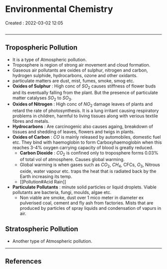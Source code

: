 # Environmental Chemistry

Created : 2022-03-02 12:05

```toc
```

---

## Tropospheric Pollution

- It is a type of Atmospheric pollution.
- Troposphere is region of strong air movement and cloud formation.
- Gaseous air pollutants are oxides of sulphur, nitrogen and carbon, hydrogen sulphide, hydrocarbons, ozone and other oxidants.
- particulate matters are dust, mist, fumes, smoke, smog etc.
- **Oxides of Sulphur** : High conc of $SO_2$ causes stiffness of flower buds and its eventually falling from the plant. But the presence of particulate matter catalyses $SO_2$ to $SO_3$.
- **Oxides of Nitrogen** : High conc of $NO_2$ damage leaves of plants and retard the rate of photosynthesis. It is a lung irritant causing respiratory problems in children, harmful to living tissues along with verious textile fibres and metals.
- **Hydrocarbons** : Are carcinogenic also causes againg, breakdown of tissues and shedding of leaves, flowers and twigs in plants.
- **Oxides of Carbon** : $CO$ is mainly released by automobiles, domestic fuel etc. They bind with haemoglobin to form Carboxyhaemoglobin when this reaches 3-4% oxygen carrying capacity of blood is greatly reduced.
	- **Carbon Dioxide** : $CO_2$ is confined only to troposphere forms 0.03% of total vol of atmosphere. Causes global warming.
	- Global warming is when gases such as $CO_2$, $CH_4$, CFCs, $O_3$, Nitrous oxide, water vapour etc. traps the heat that is radiated back by the Earth increasing its temp.
	- [[Pollution#Acid Rain]]
- **Particulate Pollutants** : minute solid particles or liquid droplets. Viable pollutants are bacteria, fungi, moulds, algae etc.
	- Non viable are smoke, dust over 1 mico meter in diameter ex pulverised coal, cement and fly ash from factories. Mists that are produced by particles of spray liquids and condensation of vapurs in air.

## Stratospheric Pollution

- Another type of Atmospheric pollution.

---

## References
